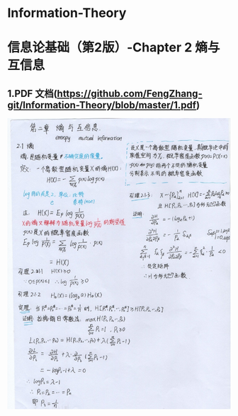 # Information-Theory
# 信息论基础（第2版）-Chapter 2 熵与互信息
## 1.PDF 文档(https://github.com/FengZhang-git/Information-Theory/blob/master/1.pdf)
![](https://github.com/FengZhang-git/Information-Theory/blob/master/1.jpeg)


